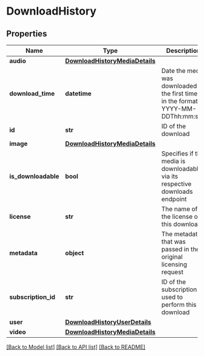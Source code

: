 # DownloadHistory

## Properties
Name | Type | Description | Notes
------------ | ------------- | ------------- | -------------
**audio** | [**DownloadHistoryMediaDetails**](DownloadHistoryMediaDetails.md) |  | [optional] 
**download_time** | **datetime** | Date the media was downloaded the first time, in the format YYYY-MM-DDThh:mm:ssZ | 
**id** | **str** | ID of the download | 
**image** | [**DownloadHistoryMediaDetails**](DownloadHistoryMediaDetails.md) |  | [optional] 
**is_downloadable** | **bool** | Specifies if the media is downloadable via its respective downloads endpoint | [optional] 
**license** | **str** | The name of the license of this download | 
**metadata** | **object** | The metadata that was passed in the original licensing request | [optional] 
**subscription_id** | **str** | ID of the subscription used to perform this download | [optional] 
**user** | [**DownloadHistoryUserDetails**](DownloadHistoryUserDetails.md) |  | [optional] 
**video** | [**DownloadHistoryMediaDetails**](DownloadHistoryMediaDetails.md) |  | [optional] 

[[Back to Model list]](../README.md#documentation-for-models) [[Back to API list]](../README.md#documentation-for-api-endpoints) [[Back to README]](../README.md)


